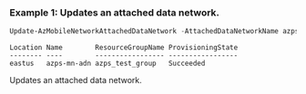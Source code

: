 ### Example 1: Updates an attached data network.
```powershell
Update-AzMobileNetworkAttachedDataNetwork -AttachedDataNetworkName azps-mn-adn -PacketCoreControlPlaneName azps-mn-pccp -PacketCoreDataPlaneName azps_test_group -ResourceGroupName -Tag @{"abc"="123"}
```

```output
Location Name        ResourceGroupName ProvisioningState
-------- ----        ----------------- -----------------
eastus   azps-mn-adn azps_test_group   Succeeded
```

Updates an attached data network.